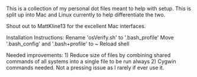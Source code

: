 This is a collection of my personal dot files meant to help with setup. This is split up into Mac and Linux currently to help differentiate the two.

Shout out to MattKline13 for the excellent Mac interfaces.

Installation Instructions:
	Rename 'osVerify.sh' to '.bash_profile'
	Move '.bash_config' and '.bash+profile' to ~ 
	Reload shell

Needed improvements:
	1) Reduce size of files by combining shared commands of all systems into a single file to be run always
	2) Cygwin commands needed. Not a pressing issue as I rarely if ever use it.

